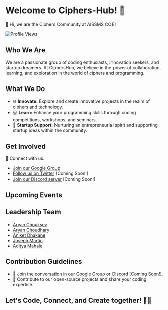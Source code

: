 # Welcome to Ciphers-Hub! 🚀

👋 Hi, we are the Ciphers Community at AISSMS COE!

![Profile Views](https://komarev.com/ghpvc/?username=Ciphers-hub&color=green)

## Who We Are
We are a passionate group of coding enthusiasts, innovation seekers, and startup dreamers. At CiphersHub, we believe in the power of collaboration, learning, and exploration in the world of ciphers and programming.

## What We Do
- 🌐 **Innovate:** Explore and create innovative projects in the realm of ciphers and technology.
- 💻 **Learn:** Enhance your programming skills through coding competitions, workshops, and seminars.
- 🚀 **Startup Support:** Nurturing an entrepreneurial spirit and supporting startup ideas within the community.

## Get Involved
🔗 Connect with us:
- [Join our Google Group](mailto:ciphers_community@googlegroups.com)
- [Follow us on Twitter](#) [Coming Soon!]
- [Join our Discord server](#) [Coming Soon!]

## Upcoming Events


## Leadership Team
-	[Aryan Chouksey](https://github.com/MrNoBody86)
-	[Aryan Choudhary](https://github.com/aryanc193)
-	[Aniket Dhakane](https://github.com/watashiwaaniket)
-	[Joseph Martin](https://github.com/J0seph-Mart1n)
-	[Aditya Mahale](https://github.com/Quantum-Legend)


## Contribution Guidelines
- 💬 Join the conversation in our [Google Group](mailto:ciphers_community@googlegroups.com) or [Discord](#) [Coming Soon!].
- 🚀 Contribute to our open-source projects and share your coding expertise.

## Let's Code, Connect, and Create together! 🚀✨


<!---
ciphershub/ciphershub is a ✨ special ✨ repository because its `README.md` (this file) appears on your GitHub profile.
You can click the Preview link to take a look at your changes.
--->
